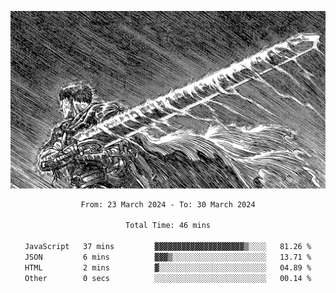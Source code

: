 <!-- Profile image -->
<p align="center">
 <img src="assets/bpD2ohb.png" width="1080px">
</p>
<!-- Profile image end -->

<div align="center">
<!--START_SECTION:waka-->

```txt
From: 23 March 2024 - To: 30 March 2024

Total Time: 46 mins

JavaScript   37 mins         ▓▓▓▓▓▓▓▓▓▓▓▓▓▓▓▓▓▓▓▓▒░░░░   81.26 %
JSON         6 mins          ▓▓▓▒░░░░░░░░░░░░░░░░░░░░░   13.71 %
HTML         2 mins          ▓░░░░░░░░░░░░░░░░░░░░░░░░   04.89 %
Other        0 secs          ░░░░░░░░░░░░░░░░░░░░░░░░░   00.14 %
```

<!--END_SECTION:waka-->
</div>
